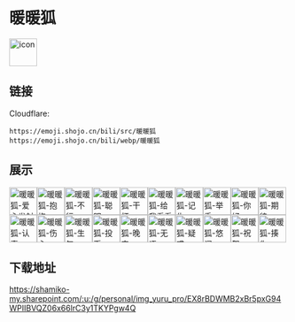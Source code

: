 # 暖暖狐
<img src="https://emoji.shojo.cn/bili/src/暖暖狐/icon.png" width="50" height="50" alt="icon">

## 链接
Cloudflare:
```
https://emoji.shojo.cn/bili/src/暖暖狐
https://emoji.shojo.cn/bili/webp/暖暖狐
```
## 展示
<img src="https://emoji.shojo.cn/bili/src/暖暖狐/暖暖狐-爱心发射.png" width="50" height="50" alt="暖暖狐-爱心发射"><img src="https://emoji.shojo.cn/bili/src/暖暖狐/暖暖狐-抱抱.png" width="50" height="50" alt="暖暖狐-抱抱"><img src="https://emoji.shojo.cn/bili/src/暖暖狐/暖暖狐-不行.png" width="50" height="50" alt="暖暖狐-不行"><img src="https://emoji.shojo.cn/bili/src/暖暖狐/暖暖狐-聪明.png" width="50" height="50" alt="暖暖狐-聪明"><img src="https://emoji.shojo.cn/bili/src/暖暖狐/暖暖狐-干杯.png" width="50" height="50" alt="暖暖狐-干杯"><img src="https://emoji.shojo.cn/bili/src/暖暖狐/暖暖狐-给我看看.png" width="50" height="50" alt="暖暖狐-给我看看"><img src="https://emoji.shojo.cn/bili/src/暖暖狐/暖暖狐-记仇.png" width="50" height="50" alt="暖暖狐-记仇"><img src="https://emoji.shojo.cn/bili/src/暖暖狐/暖暖狐-举手.png" width="50" height="50" alt="暖暖狐-举手"><img src="https://emoji.shojo.cn/bili/src/暖暖狐/暖暖狐-你好.png" width="50" height="50" alt="暖暖狐-你好"><img src="https://emoji.shojo.cn/bili/src/暖暖狐/暖暖狐-期待.png" width="50" height="50" alt="暖暖狐-期待"><img src="https://emoji.shojo.cn/bili/src/暖暖狐/暖暖狐-认真.png" width="50" height="50" alt="暖暖狐-认真"><img src="https://emoji.shojo.cn/bili/src/暖暖狐/暖暖狐-伤心.png" width="50" height="50" alt="暖暖狐-伤心"><img src="https://emoji.shojo.cn/bili/src/暖暖狐/暖暖狐-生气.png" width="50" height="50" alt="暖暖狐-生气"><img src="https://emoji.shojo.cn/bili/src/暖暖狐/暖暖狐-投币.png" width="50" height="50" alt="暖暖狐-投币"><img src="https://emoji.shojo.cn/bili/src/暖暖狐/暖暖狐-晚安.png" width="50" height="50" alt="暖暖狐-晚安"><img src="https://emoji.shojo.cn/bili/src/暖暖狐/暖暖狐-无语.png" width="50" height="50" alt="暖暖狐-无语"><img src="https://emoji.shojo.cn/bili/src/暖暖狐/暖暖狐-疑惑.png" width="50" height="50" alt="暖暖狐-疑惑"><img src="https://emoji.shojo.cn/bili/src/暖暖狐/暖暖狐-悠闲.png" width="50" height="50" alt="暖暖狐-悠闲"><img src="https://emoji.shojo.cn/bili/src/暖暖狐/暖暖狐-祝贺.png" width="50" height="50" alt="暖暖狐-祝贺"><img src="https://emoji.shojo.cn/bili/src/暖暖狐/暖暖狐-揍你.png" width="50" height="50" alt="暖暖狐-揍你">

## 下载地址

https://shamiko-my.sharepoint.com/:u:/g/personal/img_yuru_pro/EX8rBDWMB2xBr5pxG94WPIIBVQZ06x66lrC3y1TKYPgw4Q